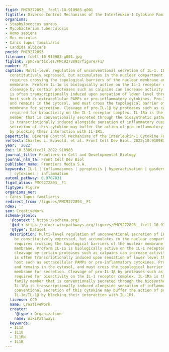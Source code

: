 ```yaml
---
figid: PMC9272893__fcell-10-910983-g001
figtitle: Diverse Control Mechanisms of the Interleukin-1 Cytokine Family
organisms:
- Staphylococcus aureus
- Mycobacterium tuberculosis
- Homo sapiens
- Mus musculus
- Canis lupus familiaris
- Candida albicans
pmcid: PMC9272893
filename: fcell-10-910983-g001.jpg
figlink: /pmc/articles/PMC9272893/figure/F1/
number: F1
caption: Multi-level regulation of unconventional secretion of IL-1. IL-1α can be
  constitutively expressed, but accumulates in the nuclear compartment. Secretion
  requires crossing the topological barriers of the nuclear membrane and the plasma
  membrane. Proform IL-1α is biologically active on the IL-1 receptor complex, but
  cleavage by certain proteases such as calpains can increase activity. Pro-IL-1β
  is often transcriptionally induced upon sensation of lower level threats to the
  host such as extracellular PAMPs or pro-inflammatory cytokines. Pro-IL-1β is translated
  and remains in the cytosol, and must cross the topological barrier of the plasma
  membrane for secretion. Cleavage of pro-IL-1β by proteases such as caspase-1 is
  required for bioactivity on the IL-1 receptor complex. IL-1Ra is the only IL-1 family
  member that is conventionally secreted through the biosynthetic pathway. IL-1Ra
  is transcriptionally induced alongside sensation of inflammatory cues and conventional
  secretion of this cytokine may buffer the action of pro-inflammatory IL-1α/IL-1β
  by blocking their interaction with IL-1R1.
papertitle: Diverse Control Mechanisms of the Interleukin-1 Cytokine Family.
reftext: Charles L. Evavold, et al. Front Cell Dev Biol. 2022;10:910983.
year: '2022'
doi: 10.3389/fcell.2022.910983
journal_title: Frontiers in Cell and Developmental Biology
journal_nlm_ta: Front Cell Dev Biol
publisher_name: Frontiers Media S.A.
keywords: IL-1 | inflammasomes | pyroptosis | hyperactivation | gasdermin D | secretion
  | cytokines | inflammation
automl_pathway: 0.9707831
figid_alias: PMC9272893__F1
figtype: Figure
organisms_ner:
- Canis lupus familiaris
redirect_from: /figures/PMC9272893__F1
ndex: ''
seo: CreativeWork
schema-jsonld:
  '@context': https://schema.org/
  '@id': https://pfocr.wikipathways.org/figures/PMC9272893__fcell-10-910983-g001.html
  '@type': Dataset
  description: Multi-level regulation of unconventional secretion of IL-1. IL-1α can
    be constitutively expressed, but accumulates in the nuclear compartment. Secretion
    requires crossing the topological barriers of the nuclear membrane and the plasma
    membrane. Proform IL-1α is biologically active on the IL-1 receptor complex, but
    cleavage by certain proteases such as calpains can increase activity. Pro-IL-1β
    is often transcriptionally induced upon sensation of lower level threats to the
    host such as extracellular PAMPs or pro-inflammatory cytokines. Pro-IL-1β is translated
    and remains in the cytosol, and must cross the topological barrier of the plasma
    membrane for secretion. Cleavage of pro-IL-1β by proteases such as caspase-1 is
    required for bioactivity on the IL-1 receptor complex. IL-1Ra is the only IL-1
    family member that is conventionally secreted through the biosynthetic pathway.
    IL-1Ra is transcriptionally induced alongside sensation of inflammatory cues and
    conventional secretion of this cytokine may buffer the action of pro-inflammatory
    IL-1α/IL-1β by blocking their interaction with IL-1R1.
  license: CC0
  name: CreativeWork
  creator:
    '@type': Organization
    name: WikiPathways
  keywords:
  - IL1A
  - IL18
  - IL1RN
  - IL1B
---
```

